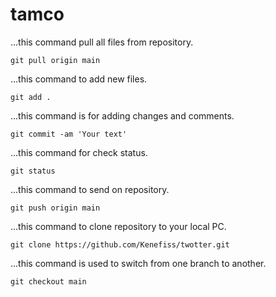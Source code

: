 # tamco

...this command pull all files from repository.

    git pull origin main



...this command to add new files.

    git add .



...this command is for adding changes and comments.

    git commit -am 'Your text'



...this command for check status.

    git status



...this command to send on repository.

    git push origin main



...this command to clone repository to your local PC.

    git clone https://github.com/Kenefiss/twotter.git



...this command is used to switch from one branch to another.

    git checkout main  
